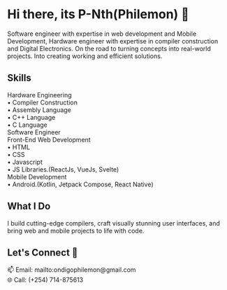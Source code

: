 <!-- Title -->
<h1 align="Left">Hi there, its P-Nth(Philemon) 👋</h1>

<!-- Intro -->
<p align="Left">
  Software engineer with expertise in web development and Mobile Development, Hardware engineer with expertise in compiler construction and Digital Electronics. On the road to turning concepts into real-world projects. Into creating working and efficient solutions.
</p>

<!-- Skills -->
<h2 align="left">Skills</h2>
<p align="left">
  Hardware Engineering<br>
  • Compiler Construction<br>
  • Assembly Language<br>
  • C++ Language<br>
  • C Language<br>
  Software Engineer<br>
  Front-End Web Development<br>
  • HTML<br>
  • CSS<br>
  • Javascript<br>
  • JS Libraries.(ReactJs, VueJs, Svelte)<br>
  Mobile Development<br>
  • Android.(Kotlin, Jetpack Compose, React Native)<br>
<!--   Data Science and Machine Learning
  • Data Visualization<br>
  • Data Analytics<br>
  • Deep Learning<br>
  • NLP<br> -->
</p>

<!-- What I Do -->
<h2 align="Left">What I Do</h2>
<p align="left">
  I build cutting-edge compilers, craft visually stunning user interfaces, and bring web and mobile projects to life with code.
</p>

<!-- Connect -->
<h2 align="Left">Let's Connect 🚀</h2>
<p align="Left">
  📫 Email: mailto:ondigophilemon@gmail.com<br>
  🌐 Call: (+254) 714-875613<br>
</p>
